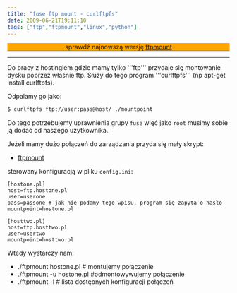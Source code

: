 ```yaml
---
title: "fuse ftp mount - curlftpfs"
date: 2009-06-21T19:11:10
tags: ["ftp","ftpmount","linux","python"]
---
```

<div style="text-align: center; border-bottom: solid 1px gray; background: orange">sprawdź najnowszą wersję <a href="https://github.com/onjin/ftpmount">ftpmount</a></div>

---

Do pracy z hostingiem gdzie mamy tylko '''ftp''' przydaje się montowanie dysku poprzez właśnie ftp. Służy do tego program '''curlftpfs''' (np apt-get install curlftpfs).


Odpalamy go jako:

```bash
$ curlftpfs ftp://user:pass@host/ ./mountpoint
```


Do tego potrzebujemy uprawnienia grupy `fuse` więć jako `root` musimy sobie ją dodać od naszego użytkownika.

Jeżeli mamy dużo połączeń do zarządzania przyda się mały skrypt:

* <a href="http://onjin.net/files/ftpmount">ftpmount</a>


sterowany konfiguracją w pliku `config.ini`:

```dosini
[hostone.pl]
host=ftp.hostone.pl
user=userone
pass=passone # jak nie podamy tego wpisu, program się zapyta o hasło
mountpoint=hostone.pl

[hosttwo.pl]
host=ftp.hosttwo.pl
user=usertwo
mountpoint=hosttwo.pl
```

Wtedy wystarczy nam:

 * ./ftpmount hostone.pl   # montujemy połączenie
 * ./ftpmount -u hostone.pl   #odmontowywujemy połączenie
 * ./ftpmount -l   # lista dostępnych konfiguracji połączeń
